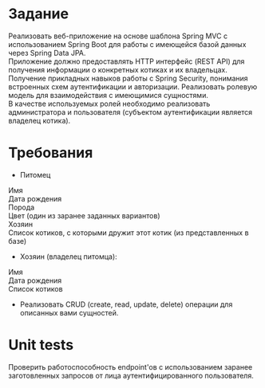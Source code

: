 # Задание
Реализовать веб-приложение на основе шаблона Spring MVC с использованием Spring Boot для работы с имеющейся базой данных через Spring Data JPA.  
Приложение должно предоставлять HTTP интерфейс (REST API) для получения информации о конкретных котиках и их владельцах. 
Получение прикладных навыков работы c Spring Security, понимания встроенных схем аутентификации и авторизации. Реализовать ролевую модель для взаимодействия с имеющимися сущностями.      
В качестве используемых ролей необходимо реализовать администратора и пользователя (субъектом аутентификации является владелец котика).

# Требования
- Питомец
  
Имя  
Дата рождения  
Порода  
Цвет (один из заранее заданных вариантов)  
Хозяин  
Список котиков, с которыми дружит этот котик (из представленных в базе)  

- Хозяин (владелец питомца):
  
Имя  
Дата рождения  
Список котиков   

- Реализовать CRUD (create, read, update, delete) операции для описанных вами сущностей.

# Unit tests
Проверить работоспособность endpoint'ов с использованием заранее заготовленных запросов от лица аутентифицированного пользователя.
